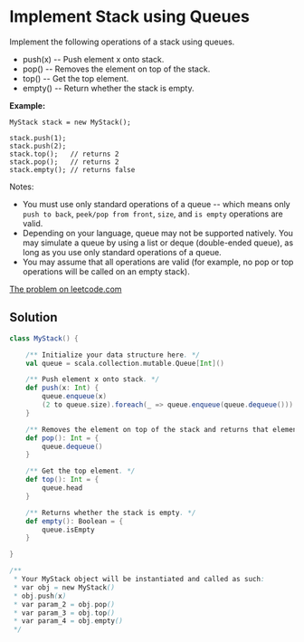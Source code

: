 # Implement Stack using Queues

Implement the following operations of a stack using queues.

* push(x) -- Push element x onto stack.
* pop() -- Removes the element on top of the stack.
* top() -- Get the top element.
* empty() -- Return whether the stack is empty.

**Example:**
```
MyStack stack = new MyStack();

stack.push(1);
stack.push(2);  
stack.top();   // returns 2
stack.pop();   // returns 2
stack.empty(); // returns false
```

Notes:

* You must use only standard operations of a queue -- which means only
  `push to back`, `peek/pop from front`, `size`, and `is empty`
  operations are valid.
* Depending on your language, queue may not be supported natively. You
  may simulate a queue by using a list or deque (double-ended queue), as
  long as you use only standard operations of a queue.
* You may assume that all operations are valid (for example, no pop or
  top operations will be called on an empty stack).

[The problem on leetcode.com](https://leetcode.com/problems/implement-stack-using-queues/)

## Solution

```scala
class MyStack() {

    /** Initialize your data structure here. */
    val queue = scala.collection.mutable.Queue[Int]()

    /** Push element x onto stack. */
    def push(x: Int) {
        queue.enqueue(x)
        (2 to queue.size).foreach(_ => queue.enqueue(queue.dequeue()))
    }

    /** Removes the element on top of the stack and returns that element. */
    def pop(): Int = {
        queue.dequeue()
    }

    /** Get the top element. */
    def top(): Int = {
        queue.head
    }

    /** Returns whether the stack is empty. */
    def empty(): Boolean = {
        queue.isEmpty
    }

}

/**
 * Your MyStack object will be instantiated and called as such:
 * var obj = new MyStack()
 * obj.push(x)
 * var param_2 = obj.pop()
 * var param_3 = obj.top()
 * var param_4 = obj.empty()
 */
```

